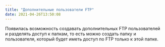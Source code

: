 ```yaml
---
title: "Дополнительные пользователи FTP"
date: 2021-04-26T13:50:08
---
```


 Появилась возможность создавать дополнительных FTP пользователей и разделять доступ к папкам, то есть можно создать папку и пользователя, который будет иметь доступ по FTP только к этой папке.

 